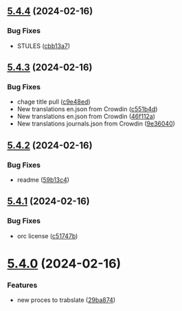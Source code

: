 ## [5.4.4](https://github.com/allnnde/pf2e-esp-translation/compare/v5.4.3...v5.4.4) (2024-02-16)


### Bug Fixes

* STULES ([cbb13a7](https://github.com/allnnde/pf2e-esp-translation/commit/cbb13a7b1b2a1374c4973bf9fca06fb6128668a3))



## [5.4.3](https://github.com/allnnde/pf2e-esp-translation/compare/v5.4.2...v5.4.3) (2024-02-16)


### Bug Fixes

* chage title pull ([c9e48ed](https://github.com/allnnde/pf2e-esp-translation/commit/c9e48ed87619b727e589bd7c270156a13c2aa708))
* New translations en.json from Crowdin ([c551b4d](https://github.com/allnnde/pf2e-esp-translation/commit/c551b4de82cdea5c17b7d26f0430ca756369a627))
* New translations en.json from Crowdin ([46f112a](https://github.com/allnnde/pf2e-esp-translation/commit/46f112a5b585bd959c66b88e77327947958e5c53))
* New translations journals.json from Crowdin ([9e36040](https://github.com/allnnde/pf2e-esp-translation/commit/9e360405a0b0595b20f0fc969001f853ad089918))



## [5.4.2](https://github.com/allnnde/pf2e-esp-translation/compare/v5.4.1...v5.4.2) (2024-02-16)


### Bug Fixes

* readme ([59b13c4](https://github.com/allnnde/pf2e-esp-translation/commit/59b13c4e25f3935b2f45ff74675953918c7ae819))



## [5.4.1](https://github.com/allnnde/pf2e-esp-translation/compare/v5.4.0...v5.4.1) (2024-02-16)


### Bug Fixes

* orc license ([c51747b](https://github.com/allnnde/pf2e-esp-translation/commit/c51747b7a8f0fa3423afd826f5c928b8e2a4ad28))



# [5.4.0](https://github.com/allnnde/pf2e-esp-translation/compare/v5.3.3...v5.4.0) (2024-02-16)


### Features

* new proces to trabslate ([29ba874](https://github.com/allnnde/pf2e-esp-translation/commit/29ba874df9136c7cd25f0637b19066f6ecf9c1b6))



